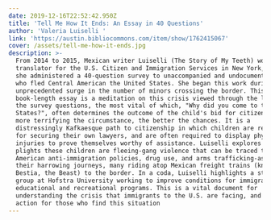 ```yaml
---
date: 2019-12-16T22:52:42.950Z
title: 'Tell Me How It Ends: An Essay in 40 Questions'
author: 'Valeria Luiselli '
link: 'https://austin.bibliocommons.com/item/show/1762415067'
cover: /assets/tell-me-how-it-ends.jpg
description: >-
  From 2014 to 2015, Mexican writer Luiselli (The Story of My Teeth) worked as a
  translator for the U.S. Citizen and Immigration Services in New York, where
  she administered a 40-question survey to unaccompanied and undocumented minors
  who fled Central American the United States. She began this work during an
  unprecedented surge in the number of minors crossing the border. This
  book-length essay is a meditation on this crisis viewed through the lens of
  the survey questions, the most vital of which, "Why did you come to the United
  States?", often determines the outcome of the child's bid for citizenship: the
  more terrifying the circumstance, the better the chances. It is a
  distressingly Kafkaesque path to citizenship in which children are responsible
  for securing their own lawyers, and are often required to display physical
  injuries to prove themselves worthy of assistance. Luiselli explores the
  plights these children are fleeing-gang violence that can be traced to
  American anti-immigration policies, drug use, and arms trafficking-as well as
  their harrowing journeys, many riding atop Mexican freight trains (known as la
  Bestia, the Beast) to the border. In a coda, Luiselli highlights a student
  group at Hofstra University working to improve conditions for immigrants via
  educational and recreational programs. This is a vital document for
  understanding the crisis that immigrants to the U.S. are facing, and a call to
  action for those who find this situation
---
```


